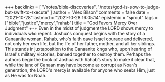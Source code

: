 +++
backlinks = [
  "/notes/bible-discoveries",
  "/notes/god-is-slow-to-judge-but-swift-to-execute"
]
author = "Alex Bilson"
comments = false
date = "2021-10-28"
lastmod = "2021-10-28 16:05:14"
epistemic = "sprout"
tags = ["bible","justice","mercy","rahab"]
title = "God Favors Mercy Over Judgment"
+++
Even in the midst of judgment the LORD shows mercy to individuals who repent. Joshua's conquest begins with the story of a Canaanite woman, Rahab, who's faith gave Israel courage and delivered, not only her own life, but the life of her father, mother, and all her siblings. This stands in juxtaposition to the Canaanite kings who, upon hearing of Israel's military victories, banned together to destroy them. Perhaps the authors begin the book of Joshua with Rahab's story to make it clear that, while the land of Canaan may have become as corrupt as Noah's generation, the LORD's mercy is available for anyone who seeks Him, just as He was for Noah.
